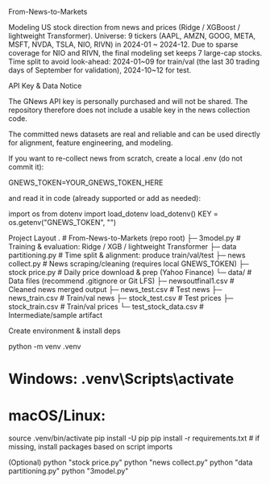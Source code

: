 From-News-to-Markets

Modeling US stock direction from news and prices (Ridge / XGBoost / lightweight Transformer).
Universe: 9 tickers (AAPL, AMZN, GOOG, META, MSFT, NVDA, TSLA, NIO, RIVN) in 2024-01 ~ 2024-12.
Due to sparse coverage for NIO and RIVN, the final modeling set keeps 7 large-cap stocks.
Time split to avoid look-ahead: 2024-01~09 for train/val (the last 30 trading days of September for validation), 2024-10~12 for test.

API Key & Data Notice

The GNews API key is personally purchased and will not be shared. The repository therefore does not include a usable key in the news collection code.

The committed news datasets are real and reliable and can be used directly for alignment, feature engineering, and modeling.

If you want to re-collect news from scratch, create a local .env (do not commit it):

GNEWS_TOKEN=YOUR_GNEWS_TOKEN_HERE

and read it in code (already supported or add as needed):

import os
from dotenv import load_dotenv
load_dotenv()
KEY = os.getenv("GNEWS_TOKEN", "")

Project Layout
.                                # From-News-to-Markets (repo root)
├─ 3model.py                     # Training & evaluation: Ridge / XGB / lightweight Transformer
├─ data partitioning.py          # Time split & alignment: produce train/val/test
├─ news collect.py               # News scraping/cleaning (requires local GNEWS_TOKEN)
├─ stock price.py                # Daily price download & prep (Yahoo Finance)
└─ data/                         # Data files (recommend .gitignore or Git LFS)
   ├─ newsoutfinal1.csv          # Cleaned news merged output
   ├─ news_test.csv              # Test news
   ├─ news_train.csv             # Train/val news
   ├─ stock_test.csv             # Test prices
   ├─ stock_train.csv            # Train/val prices
   └─ test_stock_data.csv        # Intermediate/sample artifact

Create environment & install deps

python -m venv .venv
# Windows: .venv\Scripts\activate
# macOS/Linux:
source .venv/bin/activate
pip install -U pip
pip install -r requirements.txt   # if missing, install packages based on script imports

(Optional) 
python "stock price.py"
python "news collect.py"
python "data partitioning.py"
python "3model.py"




